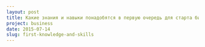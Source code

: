 ```yaml
---
layout: post
title: Какие знания и навыки понадобятся в первую очередь для старта бизнеса
project: business
date: 2015-07-14
slug: first-knowledge-and-skills
---
```


